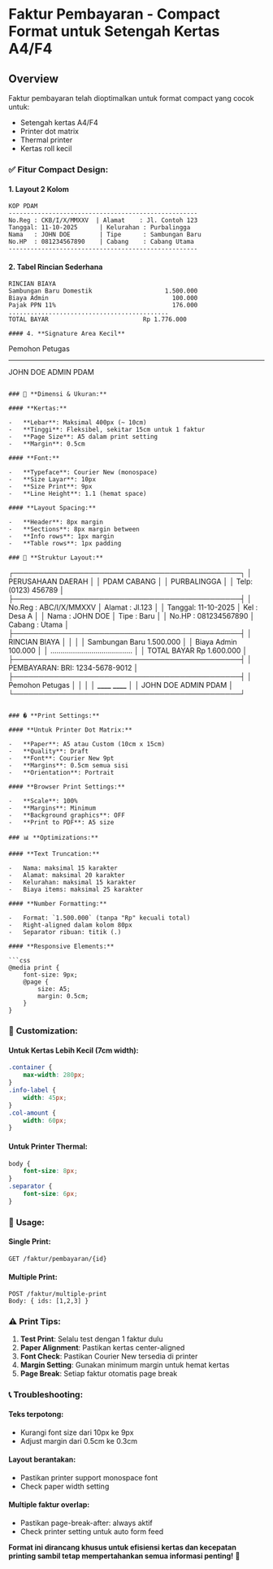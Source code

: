 # Faktur Pembayaran - Compact Format untuk Setengah Kertas A4/F4

## Overview

Faktur pembayaran telah dioptimalkan untuk format compact yang cocok untuk:

-   Setengah kertas A4/F4
-   Printer dot matrix
-   Thermal printer
-   Kertas roll kecil

### ✅ Fitur Compact Design:

#### 1. **Layout 2 Kolom**

```
KOP PDAM
----------------------------------------------------
No.Reg : CKB/I/X/MMXXV  | Alamat    : Jl. Contoh 123
Tanggal: 11-10-2025      | Kelurahan : Purbalingga
Nama   : JOHN DOE        | Tipe      : Sambungan Baru
No.HP  : 081234567890    | Cabang    : Cabang Utama
----------------------------------------------------
```

#### 2. **Tabel Rincian Sederhana**

```
RINCIAN BIAYA
Sambungan Baru Domestik                    1.500.000
Biaya Admin                                  100.000
Pajak PPN 11%                                176.000
............................................
TOTAL BAYAR                          Rp 1.776.000

#### 4. **Signature Area Kecil**

```

Pemohon Petugas

---

JOHN DOE ADMIN PDAM

```

### 📏 **Dimensi & Ukuran:**

#### **Kertas:**

-   **Lebar**: Maksimal 400px (~ 10cm)
-   **Tinggi**: Fleksibel, sekitar 15cm untuk 1 faktur
-   **Page Size**: A5 dalam print setting
-   **Margin**: 0.5cm

#### **Font:**

-   **Typeface**: Courier New (monospace)
-   **Size Layar**: 10px
-   **Size Print**: 9px
-   **Line Height**: 1.1 (hemat space)

#### **Layout Spacing:**

-   **Header**: 8px margin
-   **Sections**: 8px margin between
-   **Info rows**: 1px margin
-   **Table rows**: 1px padding

### 🎯 **Struktur Layout:**

```

┌─────────────────────────────────────────────┐
│ PERUSAHAAN DAERAH │
│ PDAM CABANG │
│ PURBALINGGA │
│ Telp: (0123) 456789 │
├─────────────────────────────────────────────┤
│ No.Reg : ABC/I/X/MMXXV │ Alamat : Jl.123 │
│ Tanggal: 11-10-2025 │ Kel : Desa A │
│ Nama : JOHN DOE │ Tipe : Baru │
│ No.HP : 081234567890 │ Cabang : Utama │
├─────────────────────────────────────────────┤
│ RINCIAN BIAYA │
│ │
│ Sambungan Baru 1.500.000 │
│ Biaya Admin 100.000 │
│ ........................................ │
│ TOTAL BAYAR Rp 1.600.000 │
├─────────────────────────────────────────────┤
│ PEMBAYARAN: BRI: 1234-5678-9012 │
├─────────────────────────────────────────────┤
│ Pemohon Petugas │
│ │
│ ****\_\_\_\_**** ****\_\_\_\_**** │
│ JOHN DOE ADMIN PDAM │
└─────────────────────────────────────────────┘

````

### �️ **Print Settings:**

#### **Untuk Printer Dot Matrix:**

-   **Paper**: A5 atau Custom (10cm x 15cm)
-   **Quality**: Draft
-   **Font**: Courier New 9pt
-   **Margins**: 0.5cm semua sisi
-   **Orientation**: Portrait

#### **Browser Print Settings:**

-   **Scale**: 100%
-   **Margins**: Minimum
-   **Background graphics**: OFF
-   **Print to PDF**: A5 size

### 📊 **Optimizations:**

#### **Text Truncation:**

-   Nama: maksimal 15 karakter
-   Alamat: maksimal 20 karakter
-   Kelurahan: maksimal 15 karakter
-   Biaya items: maksimal 25 karakter

#### **Number Formatting:**

-   Format: `1.500.000` (tanpa "Rp" kecuali total)
-   Right-aligned dalam kolom 80px
-   Separator ribuan: titik (.)

#### **Responsive Elements:**

```css
@media print {
    font-size: 9px;
    @page {
        size: A5;
        margin: 0.5cm;
    }
}
````

### 🔧 **Customization:**

#### **Untuk Kertas Lebih Kecil (7cm width):**

```css
.container {
    max-width: 280px;
}
.info-label {
    width: 45px;
}
.col-amount {
    width: 60px;
}
```

#### **Untuk Printer Thermal:**

```css
body {
    font-size: 8px;
}
.separator {
    font-size: 6px;
}
```

### 📝 **Usage:**

#### **Single Print:**

```
GET /faktur/pembayaran/{id}
```

#### **Multiple Print:**

```
POST /faktur/multiple-print
Body: { ids: [1,2,3] }
```

### ⚠️ **Print Tips:**

1. **Test Print**: Selalu test dengan 1 faktur dulu
2. **Paper Alignment**: Pastikan kertas center-aligned
3. **Font Check**: Pastikan Courier New tersedia di printer
4. **Margin Setting**: Gunakan minimum margin untuk hemat kertas
5. **Page Break**: Setiap faktur otomatis page break

### 📞 **Troubleshooting:**

#### **Teks terpotong:**

-   Kurangi font size dari 10px ke 9px
-   Adjust margin dari 0.5cm ke 0.3cm

#### **Layout berantakan:**

-   Pastikan printer support monospace font
-   Check paper width setting

#### **Multiple faktur overlap:**

-   Pastikan page-break-after: always aktif
-   Check printer setting untuk auto form feed

**Format ini dirancang khusus untuk efisiensi kertas dan kecepatan printing sambil tetap mempertahankan semua informasi penting!** 🎯
